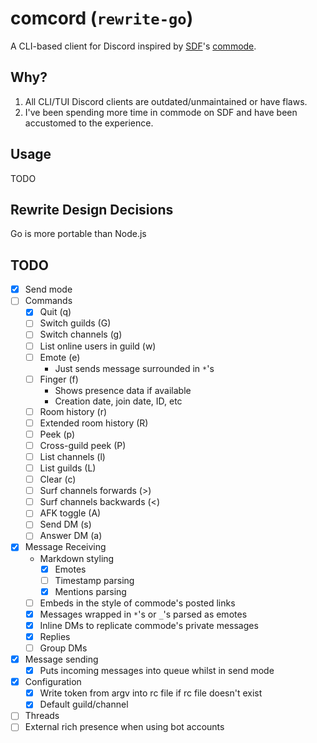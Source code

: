 # comcord (`rewrite-go`)
A CLI-based client for Discord inspired by [SDF](https://sdf.org)'s [commode](https://sdf.org/?tutorials/comnotirc).

## Why?
1. All CLI/TUI Discord clients are outdated/unmaintained or have flaws.
2. I've been spending more time in commode on SDF and have been accustomed to the experience.

## Usage
TODO

## Rewrite Design Decisions
Go is more portable than Node.js

## TODO
- [x] Send mode
- [ ] Commands
  - [x] Quit (q)
  - [ ] Switch guilds (G)
  - [ ] Switch channels (g)
  - [ ] List online users in guild (w)
  - [ ] Emote (e)
    - Just sends message surrounded in `*`'s
  - [ ] Finger (f)
    - Shows presence data if available
    - Creation date, join date, ID, etc
  - [ ] Room history (r)
  - [ ] Extended room history (R)
  - [ ] Peek (p)
  - [ ] Cross-guild peek (P)
  - [ ] List channels (l)
  - [ ] List guilds (L)
  - [ ] Clear (c)
  - [ ] Surf channels forwards (>)
  - [ ] Surf channels backwards (<)
  - [ ] AFK toggle (A)
  - [ ] Send DM (s)
  - [ ] Answer DM (a)
- [x] Message Receiving
  - Markdown styling
    - [x] Emotes
    - [ ] Timestamp parsing
    - [x] Mentions parsing
  - [ ] Embeds in the style of commode's posted links
  - [x] Messages wrapped in `*`'s or `_`'s parsed as emotes
  - [x] Inline DMs to replicate commode's private messages
  - [x] Replies
  - [ ] Group DMs
- [x] Message sending
  - [x] Puts incoming messages into queue whilst in send mode
- [x] Configuration
  - [x] Write token from argv into rc file if rc file doesn't exist
  - [x] Default guild/channel
- [ ] Threads
- [ ] External rich presence when using bot accounts
